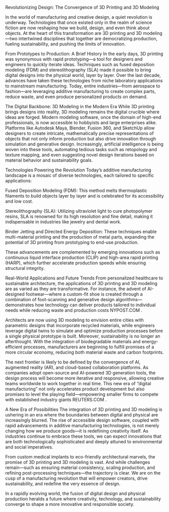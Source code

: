 Revolutionizing Design: The Convergence of 3D Printing and 3D Modeling


In the world of manufacturing and creative design, a quiet revolution is underway. Technologies that once existed only in the realm of science fiction are now reshaping how we build, design, and even think about objects. At the heart of this transformation are 3D printing and 3D modeling—two intertwined disciplines that together are democratizing production, fueling sustainability, and pushing the limits of innovation.

From Prototypes to Production: A Brief History
In the early days, 3D printing was synonymous with rapid prototyping—a tool for designers and engineers to quickly iterate ideas. Techniques such as fused deposition modeling (FDM) and stereolithography (SLA) made it possible to bring digital designs into the physical world, layer by layer. Over the last decade, advances have taken these technologies from niche laboratory applications to mainstream manufacturing. Today, entire industries—from aerospace to fashion—are leveraging additive manufacturing to create complex parts, reduce waste, and even produce personalized products on demand.

The Digital Backbone: 3D Modeling in the Modern Era
While 3D printing brings designs into reality, 3D modeling remains the digital crucible where ideas are forged. Modern modeling software, once the domain of high-end professionals, is now accessible to hobbyists and large enterprises alike. Platforms like Autodesk Maya, Blender, Fusion 360, and SketchUp allow designers to create intricate, mathematically precise representations of objects that not only inform production but also drive innovation through simulation and generative design. Increasingly, artificial intelligence is being woven into these tools, automating tedious tasks such as retopology and texture mapping, and even suggesting novel design iterations based on material behavior and sustainability goals.

Technologies Powering the Revolution
Today’s additive manufacturing landscape is a mosaic of diverse technologies, each tailored to specific applications:

Fused Deposition Modeling (FDM): This method melts thermoplastic filaments to build objects layer by layer and is celebrated for its accessibility and low cost.

Stereolithography (SLA): Utilizing ultraviolet light to cure photopolymer resins, SLA is renowned for its high resolution and fine detail, making it indispensable in industries like jewelry and dental work.

Binder Jetting and Directed Energy Deposition: These techniques enable multi-material printing and the production of metal parts, expanding the potential of 3D printing from prototyping to end-use production.

These advancements are complemented by emerging innovations such as continuous liquid interface production (CLIP) and high-area rapid printing (HARP), which further accelerate production speeds while ensuring structural integrity.

Real-World Applications and Future Trends
From personalized healthcare to sustainable architecture, the applications of 3D printing and 3D modeling are as varied as they are transformative. For instance, the advent of AI-designed footwear—where a custom-fit shoe is created through a combination of foot-scanning and generative design algorithms—demonstrates how technology can deliver products tailored to individual needs while reducing waste and production costs 
NYPOST.COM
.

Architects are now using 3D modeling to envision entire cities with parametric designs that incorporate recycled materials, while engineers leverage digital twins to simulate and optimize production processes before a single physical prototype is built. Moreover, sustainability is no longer an afterthought. With the integration of biodegradable materials and energy-efficient processes, manufacturers are beginning to fulfill promises of a more circular economy, reducing both material waste and carbon footprints.

The next frontier is likely to be defined by the convergence of AI, augmented reality (AR), and cloud-based collaboration platforms. As companies adopt open-source and AI-powered 3D generation tools, the design process will become more iterative and responsive, allowing creative teams worldwide to work together in real time. This new era of “digital manufacturing” not only accelerates product development but also promises to level the playing field—empowering smaller firms to compete with established industry giants 
REUTERS.COM
.

A New Era of Possibilities
The integration of 3D printing and 3D modeling is ushering in an era where the boundaries between digital and physical are increasingly blurred. The rise of accessible design software, coupled with rapid advancements in additive manufacturing technologies, is not merely changing how we produce goods—it is redefining creativity itself. As industries continue to embrace these tools, we can expect innovations that are both technologically sophisticated and deeply attuned to environmental and social imperatives.

From custom medical implants to eco-friendly architectural marvels, the promise of 3D printing and 3D modeling is vast. And while challenges remain—such as ensuring material consistency, scaling production, and refining post-processing techniques—the trajectory is clear. We are on the cusp of a manufacturing revolution that will empower creators, drive sustainability, and redefine the very essence of design.

In a rapidly evolving world, the fusion of digital design and physical production heralds a future where creativity, technology, and sustainability converge to shape a more innovative and responsible society.